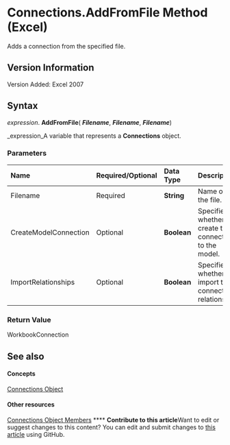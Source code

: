 
# Connections.AddFromFile Method (Excel)

Adds a connection from the specified file.


## Version Information

Version Added: Excel 2007 


## Syntax

 _expression_. **AddFromFile**( **_Filename_**,  **_Filename_**,  **_Filename_**)

 _expression_A variable that represents a  **Connections** object.


### Parameters



|**Name**|**Required/Optional**|**Data Type**|**Description**|
|:-----|:-----|:-----|:-----|
|Filename|Required| **String**|Name of the file.|
|CreateModelConnection|Optional| **Boolean**|Specifies whether to create the connection to the model.|
|ImportRelationships|Optional| **Boolean**|Specifies whether to import the connection relationship.|

### Return Value

WorkbookConnection


## See also


#### Concepts


 [Connections Object](3320b1cc-2f9d-805e-e506-27164b38d413.md)
#### Other resources


 [Connections Object Members](f6f7cbb6-4763-443a-56d8-2787cb067b8b.md)
****   **Contribute to this article**Want to edit or suggest changes to this content? You can edit and submit changes to  [this article](https://github.com/jhershey00/VBA_Excel_Test/OpenXMLCon/articles/24b13d14-6e5e-ee76-d4a9-79441647a803.md) using GitHub.

